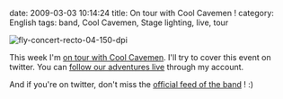 date: 2009-03-03 10:14:24
title: On tour with Cool Cavemen !
category: English
tags: band, Cool Cavemen, Stage lighting, live, tour

![fly-concert-recto-04-150-dpi](/uploads/2009/fly-concert-recto-04-150-dpi.png)

This week I'm [on tour with Cool Cavemen](http://coolcavemen.com/2009/tournee-nationale/). I'll try to cover this event on twitter. You can [follow our adventures live](http://twitter.com/kdeldycke) through my account.

And if you're on twitter, don't miss the [official feed of the band](http://twitter.com/coolcavemen) ! :)

